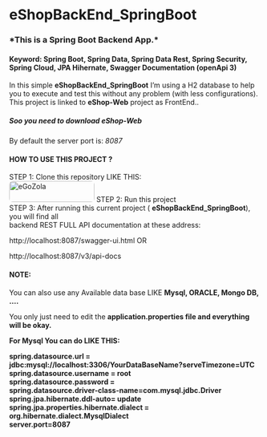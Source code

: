 # eShopBackEnd_SpringBoot

<h3>*This is a Spring Boot Backend App.* </h3>

<h4>Keyword: Spring Boot, Spring Data, Spring Data Rest, Spring Security, Spring Cloud, JPA Hihernate, Swagger Documentation (openApi 3)</h4>

In this simple <strong>eShopBackEnd_SpringBoot</strong> I’m using a H2 database to help you to execute and test this without any problem (with less configurations).
This project is linked to <strong>eShop-Web</strong> project as FrontEnd.. <h5>Soo you need to download eShop-Web </h5>

By default the server port is: <em>8087</em>
<h4>HOW TO USE THIS PROJECT ? </h4>

STEP 1: Clone this repository LIKE THIS: <br>
<img src="https://egozola.com/assets/playStore.png" style="border-radius: 7px;width:170px;height:42px" alt="eGoZola">
STEP 2:  Run this project <br>
STEP 3: After running this current project ( <strong>eShopBackEnd_SpringBoot</strong>), you will find all  
backend REST FULL API documentation at these address:

http://localhost:8087/swagger-ui.html  OR 

http://localhost:8087/v3/api-docs  

<h4>NOTE:</h4> 
You can also use any Available data base LIKE <strong>Mysql, ORACLE, Mongo DB, ….</strong> 

You only just need to edit the <strong>application.properties<strong> file and everything will be okay.

For Mysql You can do LIKE THIS:

spring.datasource.url = jdbc:mysql://localhost:3306/YourDataBaseName?serveTimezone=UTC <br>
spring.datasource.username = root <br>
spring.datasource.password = <br>
spring.datasource.driver-class-name=com.mysql.jdbc.Driver <br>
spring.jpa.hibernate.ddl-auto= update <br>
spring.jpa.properties.hibernate.dialect = org.hibernate.dialect.MysqlDialect <br>
server.port=8087 <br>
